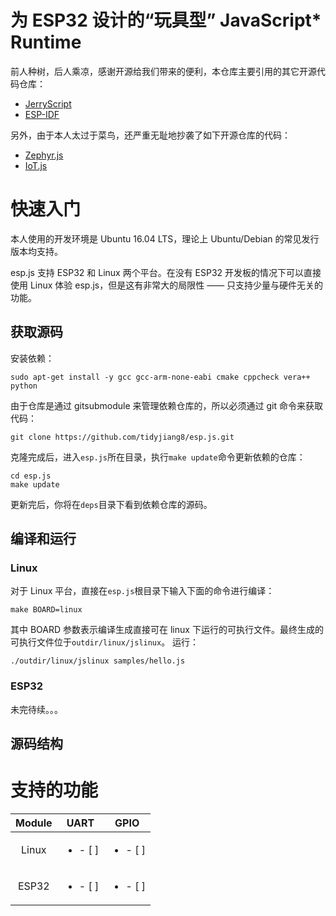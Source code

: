 ﻿# 为 ESP32 设计的“玩具型” JavaScript\* Runtime 

前人种树，后人乘凉，感谢开源给我们带来的便利，本仓库主要引用的其它开源代码仓库：
- [JerryScript](https://github.com/jerryscript-project/jerryscript)
- [ESP-IDF](https://github.com/espressif/esp-idf)

另外，由于本人太过于菜鸟，还严重无耻地抄袭了如下开源仓库的代码：
- [Zephyr.js](https://github.com/01org/zephyr.js)
- [IoT.js](https://github.com/Samsung/iotjs)


# 快速入门

本人使用的开发环境是 Ubuntu 16.04 LTS，理论上 Ubuntu/Debian 的常见发行版本均支持。

esp.js 支持 ESP32 和 Linux 两个平台。在没有 ESP32 开发板的情况下可以直接使用 Linux 体验 esp.js，但是这有非常大的局限性 —— 只支持少量与硬件无关的功能。

## 获取源码

安装依赖：
```
sudo apt-get install -y gcc gcc-arm-none-eabi cmake cppcheck vera++ python
```

由于仓库是通过 gitsubmodule 来管理依赖仓库的，所以必须通过 git 命令来获取代码：
```
git clone https://github.com/tidyjiang8/esp.js.git
```
克隆完成后，进入`esp.js`所在目录，执行`make update`命令更新依赖的仓库：
```
cd esp.js
make update
```
更新完后，你将在`deps`目录下看到依赖仓库的源码。

## 编译和运行 

### Linux

对于 Linux 平台，直接在`esp.js`根目录下输入下面的命令进行编译：
```
make BOARD=linux
```

其中 BOARD 参数表示编译生成直接可在 linux 下运行的可执行文件。最终生成的可执行文件位于`outdir/linux/jslinux`。 运行：
```
./outdir/linux/jslinux samples/hello.js
```

### ESP32

未完待续。。。

## 源码结构


# 支持的功能


| Module      | UART                     | GPIO                     |
| :---:       | :---:                    | :---:                    |
|  Linux      | <ul><li>- [ ] </li></ul> | <ul><li>- [ ] </li></ul> |
|  ESP32      | <ul><li>- [ ] </li></ul> | <ul><li>- [ ] </li></ul> |





